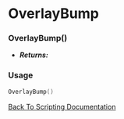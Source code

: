 # OverlayBump

### OverlayBump()
- ***Returns:*** 

### Usage

```Lua
OverlayBump()
```


[Back To Scripting Documentation](../README.md)
